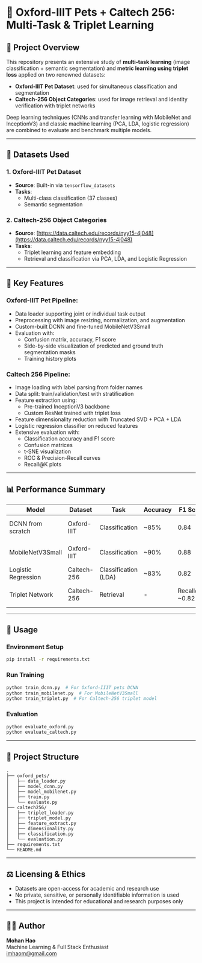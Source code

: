 # 🐾 Oxford-IIIT Pets + Caltech 256: Multi-Task & Triplet Learning

## 📄 Project Overview

This repository presents an extensive study of **multi-task learning** (image classification + semantic segmentation) and **metric learning using triplet loss** applied on two renowned datasets:

- **Oxford-IIIT Pet Dataset**: used for simultaneous classification and segmentation
- **Caltech-256 Object Categories**: used for image retrieval and identity verification with triplet networks

Deep learning techniques (CNNs and transfer learning with MobileNet and InceptionV3) and classic machine learning (PCA, LDA, logistic regression) are combined to evaluate and benchmark multiple models.

---

## 📂 Datasets Used

### 1. Oxford-IIIT Pet Dataset
- **Source**: Built-in via `tensorflow_datasets`
- **Tasks**:
  - Multi-class classification (37 classes)
  - Semantic segmentation

### 2. Caltech-256 Object Categories
- **Source**: [https://data.caltech.edu/records/nyy15-4j048](https://data.caltech.edu/records/nyy15-4j048)
- **Tasks**:
  - Triplet learning and feature embedding
  - Retrieval and classification via PCA, LDA, and Logistic Regression

---

## 🚀 Key Features

### Oxford-IIIT Pet Pipeline:
- Data loader supporting joint or individual task output
- Preprocessing with image resizing, normalization, and augmentation
- Custom-built DCNN and fine-tuned MobileNetV3Small
- Evaluation with:
  - Confusion matrix, accuracy, F1 score
  - Side-by-side visualization of predicted and ground truth segmentation masks
  - Training history plots

### Caltech 256 Pipeline:
- Image loading with label parsing from folder names
- Data split: train/validation/test with stratification
- Feature extraction using:
  - Pre-trained InceptionV3 backbone
  - Custom ResNet trained with triplet loss
- Feature dimensionality reduction with Truncated SVD + PCA + LDA
- Logistic regression classifier on reduced features
- Extensive evaluation with:
  - Classification accuracy and F1 score
  - Confusion matrices
  - t-SNE visualization
  - ROC & Precision-Recall curves
  - Recall@K plots

---

## 📊 Performance Summary

| Model | Dataset | Task | Accuracy | F1 Score | Notes |
|-------|---------|------|----------|----------|-------|
| DCNN from scratch | Oxford-IIIT | Classification | ~85% | 0.84 | Joint training with segmentation |
| MobileNetV3Small | Oxford-IIIT | Classification | ~90% | 0.88 | Transfer learning, fine-tuned |
| Logistic Regression | Caltech-256 | Classification (LDA) | ~83% | 0.82 | PCA + LDA features |
| Triplet Network | Caltech-256 | Retrieval | - | Recall@1: ~0.82 | InceptionV3 + ResNet backbone |

---

## 📅 Usage

### Environment Setup
```bash
pip install -r requirements.txt
```

### Run Training
```bash
python train_dcnn.py  # For Oxford-IIIT pets DCNN
python train_mobilenet.py  # For MobileNetV3Small
python train_triplet.py  # For Caltech-256 triplet model
```

### Evaluation
```bash
python evaluate_oxford.py
python evaluate_caltech.py
```

---

## 📆 Project Structure
```
.
├── oxford_pets/
│   ├── data_loader.py
│   ├── model_dcnn.py
│   ├── model_mobilenet.py
│   ├── train.py
│   └── evaluate.py
├── caltech256/
│   ├── triplet_loader.py
│   ├── triplet_model.py
│   ├── feature_extract.py
│   ├── dimensionality.py
│   ├── classification.py
│   └── evaluation.py
├── requirements.txt
└── README.md
```

---

## ⚖️ Licensing & Ethics
- Datasets are open-access for academic and research use
- No private, sensitive, or personally identifiable information is used
- This project is intended for educational and research purposes only

---

## 👨‍💼 Author
**Mohan Hao**  
Machine Learning & Full Stack Enthusiast  
imhaom@gmail.com

